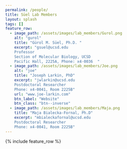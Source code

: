 ```yaml
---
permalink: /people/
title: Süel Lab Members
layout: splash
tags: []
feature_row:
  - image_path: /assets/images/lab_members/Gurol.png
    alt: "gurol"
    title: "Gürol M. Süel, Ph.D. "
    excerpt: "gsuel@ucsd.edu  
    Professor  
    Section of Molecular Biology, UCSD  
    Pacific Hall, 2225A, Phone: x4-0036  "
  - image_path: /assets/images/lab_members/Joe.png
    alt: "joe"
    title: "Joseph Larkin, PhD"
    excerpt: "jwlarkin@ucsd.edu  
    Postdoctoral Researcher   
    Phone: x4-0041, Room 2225B"
    url: "www.joe-larkin.com"
    btn_label: "Website"
    btn_class: "btn--inverse"
  - image_path: /assets/images/lab_members/Maja.png
    title: "Maja Bialecka-Fornal, Ph.D"
    excerpt: "mbialeckafornal@ucsd.edu  
    Postdoctoral Researcher   
    Phone: x4-0041, Room 2225B"
---
```

{% include feature_row %}

